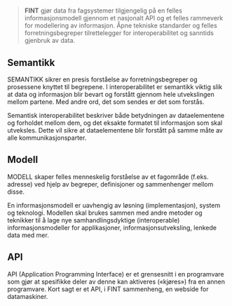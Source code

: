 # 

>**FINT** gjør data fra fagsystemer tilgjengelig på en felles informasjonsmodell gjennom et nasjonalt API og et felles rammeverk for modellering av informasjon. Åpne tekniske standarder og felles forretningsbegreper tilrettelegger for interoperabilitet og sanntids gjenbruk av data.

## Semantikk
SEMANTIKK sikrer en presis forståelse av forretningsbegreper og prosessene knyttet til begrepene. I interoperabilitet er semantikk viktig slik at data og informasjon blir bevart og forstått gjennom hele utvekslingen mellom partene. Med andre ord, det som sendes er det som forstås.

Semantisk interoperabilitet beskriver både betydningen av dataelementene og forholdet mellom dem, og det eksakte formatet til informasjon som skal utveksles. Dette vil sikre at dataelementene blir forstått på samme måte av alle kommunikasjonsparter.

## Modell
MODELL skaper felles menneskelig forståelse av et fagområde (f.eks. adresse) ved hjelp av begreper, definisjoner og sammenhenger mellom disse.

En informasjonsmodell er uavhengig av løsning (implementasjon), system og teknologi. Modellen skal brukes sammen med andre metoder og teknikker til å lage nye samhandlingsdyktige (interoperable) informasjonsmodeller for applikasjoner, informasjonsutveksling, lenkede data med mer.

## API
API (Application Programming Interface) er et grensesnitt i en programvare som gjør at spesifikke deler av denne kan aktiveres («kjøres») fra en annen programvare. Kort sagt er et API, i FINT sammenheng, en webside for datamaskiner.
